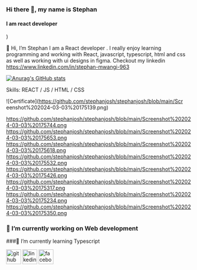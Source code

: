 ### Hi there 👋, my name is Stephan
#### I am react developer
)


👋 Hi, I’m Stephan I am a React developer . I really enjoy learning programming and working with React, javascript, typescript, html and css as well as working with ui designs in figma. Checkout my linkedin https://www.linkedin.com/in/stephan-mwangi-963

[![Anurag's GitHub stats](https://github-readme-stats.vercel.app/api?username=stephanjosh)](https://github.com/anuraghazra/github-readme-stats)


Skills:  REACT / JS / HTML / CSS

![Certificate](https://github.com/stephanjosh/stephanjosh/blob/main/Scr
eenshot%202024-03-03%20175139.png)

https://github.com/stephanjosh/stephanjosh/blob/main/Screenshot%202024-03-03%20175744.png
https://github.com/stephanjosh/stephanjosh/blob/main/Screenshot%202024-03-03%20175653.png
https://github.com/stephanjosh/stephanjosh/blob/main/Screenshot%202024-03-03%20175618.png
https://github.com/stephanjosh/stephanjosh/blob/main/Screenshot%202024-03-03%20175532.png
https://github.com/stephanjosh/stephanjosh/blob/main/Screenshot%202024-03-03%20175426.png
https://github.com/stephanjosh/stephanjosh/blob/main/Screenshot%202024-03-03%20175317.png
https://github.com/stephanjosh/stephanjosh/blob/main/Screenshot%202024-03-03%20175234.png
https://github.com/stephanjosh/stephanjosh/blob/main/Screenshot%202024-03-03%20175350.png
### 🔭 I’m currently working on Web development 
###🌱 I’m currently learning Typescript 


[<img src='https://cdn.jsdelivr.net/npm/simple-icons@3.0.1/icons/github.svg' alt='github' height='40'>](https://github.com/https://github.com/stephanjosh)  [<img src='https://cdn.jsdelivr.net/npm/simple-icons@3.0.1/icons/linkedin.svg' alt='linkedin' height='40'>](https://www.linkedin.com/in/https://www.linkedin.com/in/stephan-mwangi-963450278//)  [<img src='https://cdn.jsdelivr.net/npm/simple-icons@3.0.1/icons/facebook.svg' alt='facebook' height='40'>](https://www.facebook.com/https://www.facebook.com/profile.php?id=100089333573992)  

